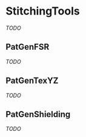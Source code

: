 # StitchingTools

_TODO_

## PatGenFSR

_TODO_

## PatGenTexYZ

_TODO_

## PatGenShielding

_TODO_

